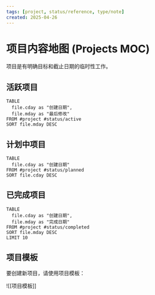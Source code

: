 ```yaml
---
tags: [project, status/reference, type/note]
created: 2025-04-26
---
```


# 项目内容地图 (Projects MOC)

项目是有明确目标和截止日期的临时性工作。

## 活跃项目

```dataview
TABLE 
  file.cday as "创建日期",
  file.mday as "最后修改"
FROM #project #status/active
SORT file.mday DESC
```

## 计划中项目

```dataview
TABLE 
  file.cday as "创建日期"
FROM #project #status/planned
SORT file.cday DESC
```

## 已完成项目

```dataview
TABLE 
  file.cday as "创建日期",
  file.mday as "完成日期"
FROM #project #status/completed
SORT file.mday DESC
LIMIT 10
```

## 项目模板

要创建新项目，请使用项目模板：

![[项目模板]] 